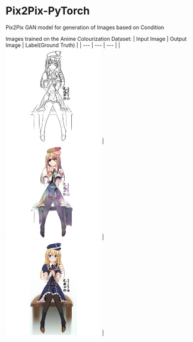 # Pix2Pix-PyTorch
Pix2Pix GAN model for generation of Images based on Condition

Images trained on the Anime Colourization Dataset: 
| Input Image | Output Image | Label(Ground Truth)   |
| --- | --- | --- |
| ![Input_image](https://github.com/7wikd/GAN-Implementations/blob/master/Pix2Pix/results/validation/input_0.png) | ![Output_image](https://github.com/7wikd/GAN-Implementations/blob/master/Pix2Pix/results/validation/y_gen_85.png) | ![Ground Truth Image](https://github.com/7wikd/GAN-Implementations/blob/master/Pix2Pix/results/validation/label_1.png) |
